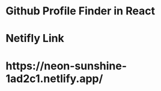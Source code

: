 # Github Profile Finder in React
# Netifly Link
<h1> https://neon-sunshine-1ad2c1.netlify.app/ </h1>